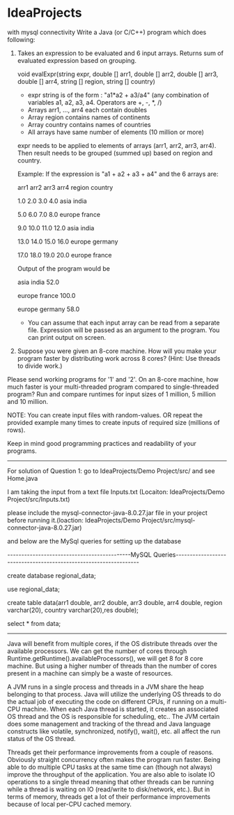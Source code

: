 # IdeaProjects
with mysql connectivity
Write a Java (or C/C++) program which does following:

1. Takes an expression to be evaluated and 6 input arrays. Returns sum of evaluated expression 
    based on grouping.

    void evalExpr(string expr, double [] arr1, double [] arr2, double [] arr3, double [] arr4, string [] region, string [] country)

    - expr string is of the form : "a1*a2 + a3/a4" (any combination of variables a1, a2, a3, a4. Operators are +, -, *, /)
    - Arrays arr1, ..., arr4 each contain doubles
    - Array region contains names of continents
    - Array country contains names of countries
    - All arrays have same number of elements (10 million or more)

    expr needs to be applied to elements of arrays (arr1, arr2, arr3, arr4). Then result needs 
    to be grouped (summed up) based on region and country.

    Example: If the expression is "a1 + a2 + a3 + a4" and the 6 arrays are:

    arr1           arr2            arr3            arr4         region        country

    1.0            2.0              3.0             4.0          asia            india
    
    5.0            6.0              7.0             8.0          europe       france
    
    9.0           10.0            11.0            12.0         asia           india
    
    13.0         14.0             15.0           16.0        europe       germany
    
    17.0          18.0            19.0           20.0        europe       france

    Output of the program would be

    asia       india        52.0
    
    europe  france      100.0
    
    europe  germany   58.0

    - You can assume that each input array can be read from a separate file. Expression 
      will be passed as an argument to the program. You can print output on screen.

2. Suppose you were given an 8-core machine. How will you make your program
    faster by distributing work across 8 cores? (Hint: Use threads to divide work.)



Please send working programs for '1' and '2'. On an 8-core machine, how much faster 
is your multi-threaded program compared to single-threaded program? Run and compare 
runtimes for input sizes of 1 million, 5 million and 10 million. 

NOTE: You can create input files with random-values. OR repeat the provided example 
            many times to create inputs of required size (millions of rows).

Keep in mind good programming practices and readability of your programs.

-------------------------------------------------------------------------------------------------------------------

For solution of Question 1: go to  IdeaProjects/Demo Project/src/ and see Home.java

I am taking the input from a text file Inputs.txt (Locaiton: IdeaProjects/Demo Project/src/Inputs.txt)

please include the mysql-connector-java-8.0.27.jar file in your project before running it.(loaction: IdeaProjects/Demo Project/src/mysql-connector-java-8.0.27.jar)

and below are the MySql queries for setting up the database

--------------------------------------------MySQL Queries-----------------------------------------------------------------

create database regional_data;

use regional_data;

create table data(arr1 double, arr2 double, arr3 double, arr4 double, region varchar(20), country varchar(20),res double);

select * from data;

---------------------------------------------------------------------------------------------------------------------------
Java will benefit from multiple cores, if the OS distribute threads over the available processors. 
We can get the number of cores through Runtime.getRuntime().availableProcessors(), we will get 8 for 8 core machine.
But using a higher number of threads than the number of cores present in a machine can simply be a waste of resources.

A JVM runs in a single process and threads in a JVM share the heap belonging to that process.
Java will utilize the underlying OS threads to do the actual job of executing the code on different CPUs, if running on a multi-CPU machine. 
When each Java thread is started, it creates an associated OS thread and the OS is responsible for scheduling, etc.. 
The JVM certain does some management and tracking of the thread and Java language constructs like volatile, synchronized, notify(), wait(), etc. all affect the run status of the OS thread.

Threads get their performance improvements from a couple of reasons. Obviously straight concurrency often makes the program run faster. 
Being able to do multiple CPU tasks at the same time can (though not always) improve the throughput of the application. 
You are also able to isolate IO operations to a single thread meaning that other threads can be running while a thread is waiting on IO (read/write to disk/network, etc.).
But in terms of memory, threads get a lot of their performance improvements because of local per-CPU cached memory.
